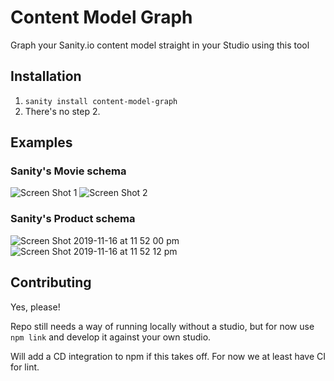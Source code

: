 # Content Model Graph

Graph your Sanity.io content model straight in your Studio using this tool

## Installation

1. `sanity install content-model-graph`
2. There's no step 2.

## Examples

### Sanity's Movie schema

![Screen Shot 1](https://user-images.githubusercontent.com/4197647/68980721-66e8da00-0855-11ea-9d2f-233f69679221.png)
![Screen Shot 2](https://user-images.githubusercontent.com/4197647/68980734-6e0fe800-0855-11ea-8ec0-d7948ef46014.png)

### Sanity's Product schema

![Screen Shot 2019-11-16 at 11 52 00 pm](https://user-images.githubusercontent.com/4197647/68993455-77886700-08cc-11ea-8a5c-1653d44fee07.png)
![Screen Shot 2019-11-16 at 11 52 12 pm](https://user-images.githubusercontent.com/4197647/68993452-77886700-08cc-11ea-8426-02447b894b9f.png)


## Contributing

Yes, please!

Repo still needs a way of running locally without a studio, but for now use `npm link` and develop it against your own studio.

Will add a CD integration to npm if this takes off. For now we at least have CI for lint.
